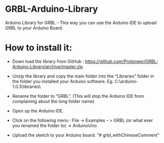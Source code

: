 GRBL-Arduino-Library
====================

Arduino Library for GRBL - This way you can use the Arduino IDE to upload GRBL to your Arduino Board.


How to install it:
==================

- Down load the library from GitHub : https://github.com/Protoneer/GRBL-Arduino-Library/archive/master.zip

- Unzip the library and copy the main folder into the “Libraries” folder in the folder you installed your Arduino software. Eg. C:\arduino-1.0.3\libraries\

- Rename the folder to “GRBL”. (This will stop the Arduino IDE from complaining about the long folder name)

- Open up the Arduino IDE.

- Click on the following menu : File -> Examples – > GRBL (or what ever you renamed the folder to) -> ArduinoUno

- Upload the sketch to your Arduino board.
"# grbl_withChineseComment" 
